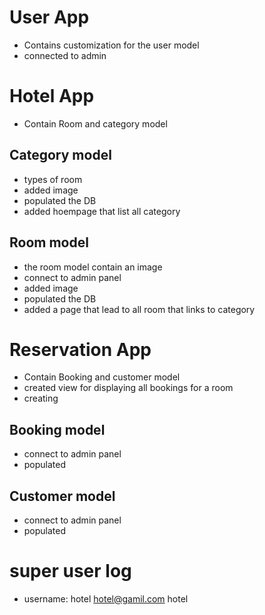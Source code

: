 # User App

- Contains customization for the user model
- connected to admin

# Hotel App

- Contain Room and category model

## Category model

- types of room
- added image
- populated the DB
- added hoempage that list all category

## Room model

- the room model contain an image
- connect to  admin panel
- added image
- populated the DB
- added a page that lead to all room that links to category

# Reservation App

- Contain Booking and customer model 
- created view for displaying all bookings for a room 
- creating 

## Booking model

- connect to  admin panel
- populated

## Customer model

- connect to admin panel
- populated

# super user log

- username: hotel hotel@gamil.com hotel
